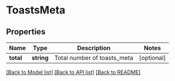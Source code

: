 # ToastsMeta

## Properties
Name | Type | Description | Notes
------------ | ------------- | ------------- | -------------
**total** | **string** | Total number of toasts_meta | [optional] 

[[Back to Model list]](../README.md#documentation-for-models) [[Back to API list]](../README.md#documentation-for-api-endpoints) [[Back to README]](../README.md)


